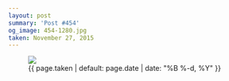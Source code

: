 ```yaml
---
layout: post
summary: 'Post #454'
og_image: 454-1280.jpg
taken: November 27, 2015
---
```


<figure class="post" data-src="{{ site.assets_url }}/{{ page.og_image }}" data-sub-html='#caption-{{ page.id | remove_first: "/" }}'>
<img sizes="(min-width: 700px) 50vw, calc(100vw - 2rem)" src="{{ site.assets_url }}/454-640.jpg" srcset="{{ site.assets_url }}/454-1280.jpg 1280w, {{ site.assets_url }}/454-960.jpg 960w, {{ site.assets_url }}/454-640.jpg 640w, {{ site.assets_url }}/454-320.jpg 320w"/>
<figcaption id='caption-{{ page.id | remove_first: "/" }}'>
<time>{{ page.taken | default: page.date | date: "%B %-d, %Y" }}</time>
</figcaption>
</figure>
